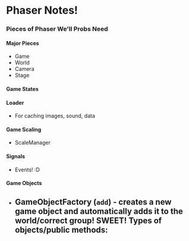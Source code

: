 # Phaser Notes!

### Pieces of Phaser We'll Probs Need

#### Major Pieces

- Game
- World
- Camera
- Stage

#### Game States

#### Loader

- For caching images, sound, data

#### Game Scaling

- ScaleManager

#### Signals

- Events! :D

#### Game Objects

- GameObjectFactory (`add`) - creates a new game object and automatically adds it to the world/correct group! SWEET! Types of objects/public methods:
    -